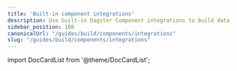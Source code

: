 ```yaml
---
title: 'Built-in component integrations'
description: Use built-in Dagster Component integrations to build data pipelines that make use of third-party tools and services.
sidebar_position: 100
canonicalUrl: "/guides/build/components/integrations"
slug: "/guides/build/components/integrations"
---
```


import DocCardList from '@theme/DocCardList';

<DocCardList />
